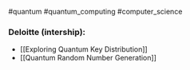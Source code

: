
#quantum #quantum_computing #computer_science 

### Deloitte (intership):

* [[Exploring Quantum Key Distribution]]
* [[Quantum Random Number Generation]]
